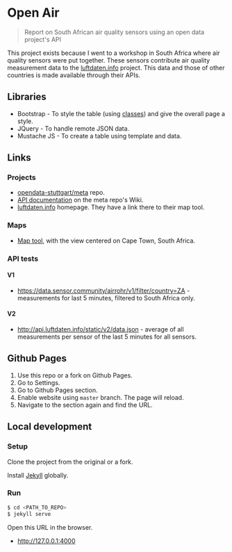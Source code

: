 # Open Air
> Report on South African air quality sensors using an open data project's API

This project exists because I went to a workshop in South Africa where air quality sensors were put together. These sensors contribute air quality measurement data to the [luftdaten.info](https://luftdaten.info) project. This data and those of other countries is made available through their APIs.

## Libraries

- Bootstrap - To style the table (using [classes](https://getbootstrap.com/docs/4.3/content/tables/)) and give the overall page a style.
- JQuery - To handle remote JSON data.
- Mustache JS - To create a table using template and data.

## Links

### Projects

- [opendata-stuttgart/meta](https://github.com/opendata-stuttgart/meta) repo.
- [API documentation](https://github.com/opendata-stuttgart/meta/wiki/EN-APIs) on the meta repo's Wiki.
- [luftdaten.info](https://luftdaten.info) homepage. They have a link there to their map tool.

### Maps

- [Map tool](https://deutschland.maps.luftdaten.info/#12/-33.9412/18.4803), with the view centered on Cape Town, South Africa.

### API tests

#### V1

- https://data.sensor.community/airrohr/v1/filter/country=ZA - measurements for last 5 minutes, filtered to South Africa only.

#### V2

- http://api.luftdaten.info/static/v2/data.json - average of all measurements per sensor of the last 5 minutes for all sensors.

## Github Pages

1. Use this repo or a fork on Github Pages.
2. Go to Settings.
3. Go to Github Pages section.
4. Enable website using `master` branch. The page will reload.
5. Navigate to the section again and find the URL.

## Local development

### Setup

Clone the project from the original or a fork.

Install [Jekyll](https://jekyllrb.com/) globally.

### Run

```bash
$ cd <PATH_TO_REPO>
$ jekyll serve
```

Open this URL in the browser.

- http://127.0.0.1:4000
